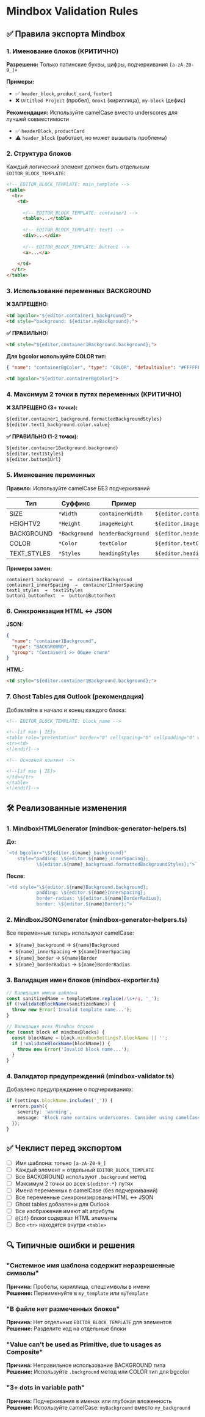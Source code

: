 # Mindbox Validation Rules

## ✅ Правила экспорта Mindbox

### 1. Именование блоков (КРИТИЧНО)

**Разрешено:** Только латинские буквы, цифры, подчеркивания `[a-zA-Z0-9_]+`

**Примеры:**
- ✅ `header_block`, `product_card`, `footer1`
- ❌ `Untitled Project` (пробел), `блок1` (кириллица), `my-block` (дефис)

**Рекомендация:** Используйте camelCase вместо underscores для лучшей совместимости
- ✅ `headerBlock`, `productCard`
- ⚠️ `header_block` (работает, но может вызывать проблемы)

### 2. Структура блоков

Каждый логический элемент должен быть отдельным `EDITOR_BLOCK_TEMPLATE`:

```html
<!-- EDITOR_BLOCK_TEMPLATE: main_template -->
<table>
  <tr>
    <td>
      
      <!-- EDITOR_BLOCK_TEMPLATE: container1 -->
      <table>...</table>
      
      <!-- EDITOR_BLOCK_TEMPLATE: text1 -->
      <div>...</div>
      
      <!-- EDITOR_BLOCK_TEMPLATE: button1 -->
      <a>...</a>
      
    </td>
  </tr>
</table>
```

### 3. Использование переменных BACKGROUND

**❌ ЗАПРЕЩЕНО:**
```html
<td bgcolor="${editor.container1_background}">
<td style="background: ${editor.myBackground};">
```

**✅ ПРАВИЛЬНО:**
```html
<td style="${editor.container1Background.background};">
```

**Для bgcolor используйте COLOR тип:**
```json
{ "name": "containerBgColor", "type": "COLOR", "defaultValue": "#FFFFFF" }
```
```html
<td bgcolor="${editor.containerBgColor}">
```

### 4. Максимум 2 точки в путях переменных (КРИТИЧНО)

**❌ ЗАПРЕЩЕНО (3+ точки):**
```html
${editor.container1_background.formattedBackgroundStyles}
${editor.text1_background.color.value}
```

**✅ ПРАВИЛЬНО (1-2 точки):**
```html
${editor.container1Background.background}
${editor.text1Styles}
${editor.button1Url}
```

### 5. Именование переменных

**Правило:** Используйте camelCase БЕЗ подчеркиваний

| Тип | Суффикс | Пример | Использование |
|-----|---------|--------|---------------|
| SIZE | `*Width` | `containerWidth` | `${editor.containerWidth.formattedWidthAttribute}` |
| HEIGHTV2 | `*Height` | `imageHeight` | `${editor.imageHeight.formattedHeight}` |
| BACKGROUND | `*Background` | `headerBackground` | `${editor.headerBackground.background}` |
| COLOR | `*Color` | `textColor` | `${editor.textColor}` |
| TEXT_STYLES | `*Styles` | `headingStyles` | `${editor.headingStyles}` |

**Примеры замен:**
```
container1_background  →  container1Background
container1_innerSpacing  →  container1InnerSpacing
text1_styles  →  text1Styles
button1_buttonText  →  button1ButtonText
```

### 6. Синхронизация HTML ↔ JSON

**JSON:**
```json
{
  "name": "container1Background",
  "type": "BACKGROUND",
  "group": "Container1 >> Общие стили"
}
```

**HTML:**
```html
<td style="${editor.container1Background.background};">
```

### 7. Ghost Tables для Outlook (рекомендация)

Добавляйте в начало и конец каждого блока:

```html
<!-- EDITOR_BLOCK_TEMPLATE: block_name -->

<!--[if mso | IE]>
<table role="presentation" border="0" cellspacing="0" cellpadding="0" width="600">
<tr><td>
<![endif]-->

<!-- Основной контент -->

<!--[if mso | IE]>
</td></tr>
</table>
<![endif]-->
```

## 🛠️ Реализованные изменения

### 1. MindboxHTMLGenerator (mindbox-generator-helpers.ts)

**До:**
```typescript
`<td bgcolor="\${editor.${name}_background}" 
    style="padding: \${editor.${name}_innerSpacing};
           \${editor.${name}_background.formattedBackgroundStyles};">`
```

**После:**
```typescript
`<td style="\${editor.${name}Background.background}; 
           padding: \${editor.${name}InnerSpacing}; 
           border-radius: \${editor.${name}BorderRadius}; 
           border: \${editor.${name}Border};">`
```

### 2. MindboxJSONGenerator (mindbox-generator-helpers.ts)

Все переменные теперь используют camelCase:
- `${name}_background` → `${name}Background`
- `${name}_innerSpacing` → `${name}InnerSpacing`
- `${name}_border` → `${name}Border`
- `${name}_borderRadius` → `${name}BorderRadius`

### 3. Валидация имен блоков (mindbox-exporter.ts)

```typescript
// Валидация имени шаблона
const sanitizedName = templateName.replace(/\s+/g, '_');
if (!validateBlockName(sanitizedName)) {
  throw new Error('Invalid template name...');
}

// Валидация всех Mindbox блоков
for (const block of mindboxBlocks) {
  const blockName = block.mindboxSettings?.blockName || '';
  if (!validateBlockName(blockName)) {
    throw new Error('Invalid block name...');
  }
}
```

### 4. Валидатор предупреждений (mindbox-validator.ts)

Добавлено предупреждение о подчеркиваниях:

```typescript
if (settings.blockName.includes('_')) {
  errors.push({
    severity: 'warning',
    message: 'Block name contains underscores. Consider using camelCase...'
  });
}
```

## ✅ Чеклист перед экспортом

- [ ] Имя шаблона: только `[a-zA-Z0-9_]`
- [ ] Каждый элемент = отдельный `EDITOR_BLOCK_TEMPLATE`
- [ ] Все BACKGROUND используют `.background` метод
- [ ] Максимум 2 точки во всех `${editor.*}` путях
- [ ] Имена переменных в camelCase (без подчеркиваний)
- [ ] Все переменные синхронизированы HTML ↔ JSON
- [ ] Ghost tables добавлены для Outlook
- [ ] Все изображения имеют alt атрибуты
- [ ] `@{if}` блоки содержат HTML элементы
- [ ] Все `<tr>` находятся внутри `<table>`

## 🔍 Типичные ошибки и решения

### "Системное имя шаблона содержит неразрешенные символы"
**Причина:** Пробелы, кириллица, спецсимволы в имени  
**Решение:** Переименуйте в `my_template` или `myTemplate`

### "В файле нет размеченных блоков"
**Причина:** Нет отдельных `EDITOR_BLOCK_TEMPLATE` для элементов  
**Решение:** Разделите код на отдельные блоки

### "Value can't be used as Primitive, due to usages as Composite"
**Причина:** Неправильное использование BACKGROUND типа  
**Решение:** Используйте `.background` метод или COLOR тип для bgcolor

### "3+ dots in variable path"
**Причина:** Подчеркивания в именах или глубокая вложенность  
**Решение:** Используйте camelCase: `myBackground` вместо `my_background`
